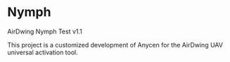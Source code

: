 # Nymph
AirDwing Nymph Test v1.1

This project is a customized development of Anycen for the AirDwing UAV universal activation tool.